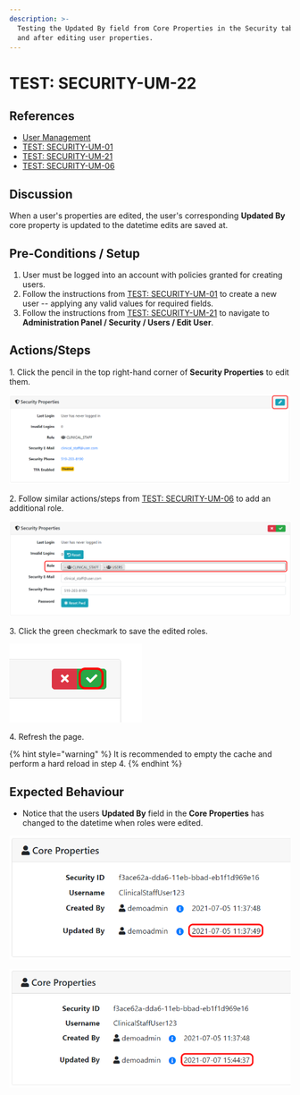 ```yaml
---
description: >-
  Testing the Updated By field from Core Properties in the Security tab before
  and after editing user properties.
---
```


# TEST: SECURITY-UM-22

## References

* [User Management](../../../../../../operations/system-administration/security-administration/user-management.md)
* [TEST: SECURITY-UM-01](test-security-um-01.md)
* [TEST: SECURITY-UM-21](test-security-um-21.md)
* [TEST: SECURITY-UM-06](test-security-um-06.md)

## Discussion

When a user's properties are edited, the user's corresponding **Updated By** core property is updated to the datetime edits are saved at.

## Pre-Conditions / Setup

1. User must be logged into an account with policies granted for creating users.
2. Follow the instructions from [TEST: SECURITY-UM-01](test-security-um-01.md) to create a new user -- applying any valid values for required fields.
3. Follow the instructions from [TEST: SECURITY-UM-21](test-security-um-21.md) to navigate to **Administration Panel / Security / Users / Edit User**.

## Actions/Steps

1\. Click the pencil in the top right-hand corner of **Security Properties** to edit them.&#x20;

![](<../../../../../../.gitbook/assets/image (257).png>)

2\. Follow similar actions/steps from [TEST: SECURITY-UM-06](test-security-um-06.md) to add an additional role.

![](<../../../../../../.gitbook/assets/image (251).png>)

3\.  Click the green checkmark to save the edited roles.

![](<../../../../../../.gitbook/assets/image (264).png>)

4\. Refresh the page.

{% hint style="warning" %}
It is recommended to empty the cache and perform a hard reload in step 4.
{% endhint %}

## Expected Behaviour

* Notice that the users **Updated By** field in the **Core Properties** has changed to the datetime when roles were edited.

![Before editing.](<../../../../../../.gitbook/assets/image (248).png>)

![After editing.](<../../../../../../.gitbook/assets/image (270).png>)
